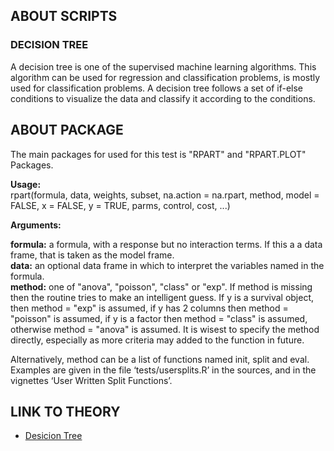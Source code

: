 ## ABOUT SCRIPTS
### DECISION TREE
A decision tree is one of the supervised machine learning algorithms. This algorithm can be used for regression and classification problems, is mostly used for classification problems. A decision tree follows a set of if-else conditions to visualize the data and classify it according to the conditions.

## ABOUT PACKAGE

  The main packages for used for this test is "RPART" and "RPART.PLOT" Packages. 
  
  **Usage:**<br/>
  rpart(formula, data, weights, subset, na.action = na.rpart, method,
      model = FALSE, x = FALSE, y = TRUE, parms, control, cost, ...)

       
  **Arguments:**
  
  **formula:** a formula, with a response but no interaction terms. If this a a data frame, that is taken as the model frame. <br/>
  **data:** an optional data frame in which to interpret the variables named in the formula. <br/>
  **method:** one of "anova", "poisson", "class" or "exp". If method is missing then the routine tries to make an intelligent guess. If y is a survival object, then    method = "exp" is assumed, if y has 2 columns then method = "poisson" is assumed, if y is a factor then method = "class" is assumed, otherwise method = "anova" is assumed. It is wisest to specify the method directly, especially as more criteria may added to the function in future.

Alternatively, method can be a list of functions named init, split and eval. Examples are given in the file ‘tests/usersplits.R’ in the sources, and in the vignettes ‘User Written Split Functions’.



## LINK TO THEORY
* [Desicion Tree](https://github.com/Rizvix0/Statistical-Methods-and-Machine-Learning-in-R/wiki/Decision-Tree)
 
